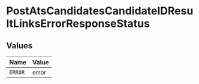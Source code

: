 # PostAtsCandidatesCandidateIDResultLinksErrorResponseStatus


## Values

| Name    | Value   |
| ------- | ------- |
| `ERROR` | error   |